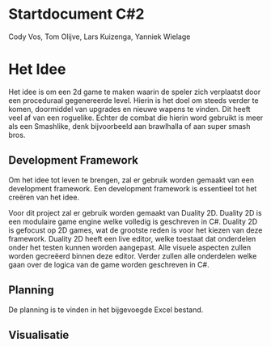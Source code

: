 # **Startdocument C#2**

Cody Vos, Tom Olijve, Lars Kuizenga, Yanniek Wielage

# Het Idee

Het idee is om een 2d game te maken waarin de speler zich verplaatst door een proceduraal gegenereerde level. Hierin is het doel om steeds verder te komen, doormiddel van upgrades en nieuwe wapens te vinden.  Dit heeft veel af van een roguelike. Echter de combat die hierin word gebruikt is meer als een Smashlike, denk bijvoorbeeld aan brawlhalla of aan super smash bros.

## **Development Framework** 

Om het idee tot leven te brengen, zal er gebruik worden gemaakt van een development framework. Een development framework is essentieel tot het creëren van het idee.

Voor dit project zal er gebruik worden gemaakt van Duality 2D. Duality 2D is een modulaire game engine welke volledig is geschreven in C#. Duality 2D is gefocust op 2D games, wat de grootste reden is voor het kiezen van deze framework. Duality 2D heeft een live editor, welke toestaat dat onderdelen onder het testen kunnen worden aangepast. Alle visuele aspecten zullen worden gecreëerd binnen deze editor. Verder zullen alle onderdelen welke gaan over de logica van de game worden geschreven in C#. 

## **Planning**

De planning is te vinden in het bijgevoegde Excel bestand.

## **Visualisatie**



